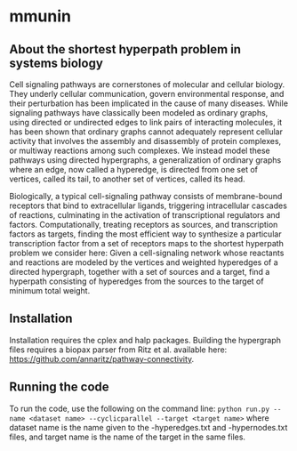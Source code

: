 # mmunin

## About the shortest hyperpath problem in systems biology

Cell signaling pathways are cornerstones of molecular and cellular biology. They underly cellular communication, govern environmental response, and their perturbation has been implicated in the cause of many diseases. While signaling pathways have classically been modeled as ordinary graphs, using directed or undirected edges to link pairs of interacting molecules, it has been shown that ordinary graphs cannot adequately represent cellular activity that involves the assembly and disassembly of protein complexes, or multiway reactions among such complexes. We instead model these pathways using directed hypergraphs, a generalization of ordinary graphs where an edge, now called a hyperedge, is directed from one set of vertices, called its tail, to another set of vertices, called its head.

Biologically, a typical cell-signaling pathway consists of membrane-bound receptors that bind to extracellular ligands, triggering intracellular cascades of reactions, culminating in the activation of transcriptional regulators and factors. Computationally, treating receptors as sources, and transcription factors as targets, finding the most efficient way to synthesize a particular transcription factor from a set of receptors maps to the shortest hyperpath problem we consider here: Given a cell-signaling network whose reactants and reactions are modeled by the vertices and weighted hyperedges of a directed hypergraph, together with a set of sources and a target, find a hyperpath consisting of hyperedges from the sources to the target of minimum total weight.

## Installation

Installation requires the cplex and halp packages. Building the hypergraph files requires a biopax parser from Ritz et al. available here: https://github.com/annaritz/pathway-connectivity.

## Running the code

To run the code, use the following on the command line:
`python run.py --name <dataset name> --cyclicparallel --target <target name>`
where dataset name is the name given to the -hyperedges.txt and -hypernodes.txt files,
and target name is the name of the target in the same files.
